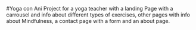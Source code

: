 #Yoga con Ani
Project for a yoga teacher with a landing Page with a carrousel and info about  different types of exercises, other pages with info about Mindfulness, a contact page with a form and an about page.


